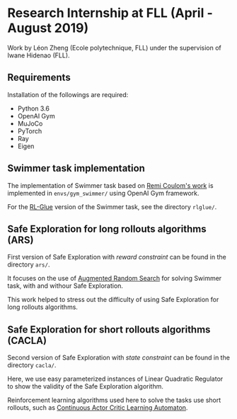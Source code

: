 # Research Internship at FLL (April - August 2019)

Work by Léon Zheng (Ecole polytechnique, FLL) under the supervision of Iwane Hidenao (FLL).

## Requirements

Installation of the followings are required:
- Python 3.6
- OpenAI Gym
- MuJoCo
- PyTorch
- Ray
- Eigen

## Swimmer task implementation

The implementation of Swimmer task based on [Remi Coulom's work](https://www.remi-coulom.fr/Publications/Thesis.pdf) is 
implemented in `envs/gym_swimmer/` using OpenAI Gym framework.

For the [RL-Glue](http://www.jmlr.org/papers/volume10/tanner09a/tanner09a.pdf) version of the Swimmer task, see the directory `rlglue/`.

## Safe Exploration for long rollouts algorithms (ARS)

First version of Safe Exploration with _reward constraint_ can be found in the directory `ars/`.

It focuses on the use of [Augmented Random Search](https://arxiv.org/pdf/1803.07055.pdf) for solving Swimmer task, with and withour Safe Exploration.

This work helped to stress out the difficulty of using Safe Exploration for long rollouts algorithms.

## Safe Exploration for short rollouts algorithms (CACLA)

Second version of Safe Exploration with _state constraint_ can be found in the directory `cacla/`.

Here, we use easy parameterized instances of Linear Quadratic Regulator to show the validity of the Safe Exploration algorithm.

Reinforcement learning algorithms used here to solve the tasks use short rollouts, such as [Continuous Actor Critic Learning Automaton](http://citeseerx.ist.psu.edu/viewdoc/download?doi=10.1.1.75.7658&rep=rep1&type=pdf).
